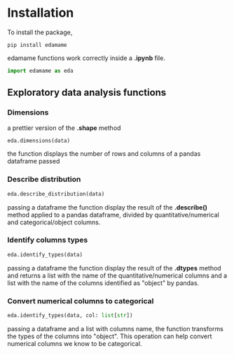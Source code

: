 # Installation

To install the package,

```
pip install edamame
```

edamame functions work correctly inside a **.ipynb** file. 

```python
import edamame as eda
```


## Exploratory data analysis functions


### Dimensions

a prettier version of the **.shape** method

```python
eda.dimensions(data)
```
the function displays the number of rows and columns of a pandas dataframe passed 

### Describe distribution


```python
eda.describe_distribution(data)
```

passing a dataframe the function display the result of the **.describe()** method applied to a pandas dataframe, divided by quantitative/numerical and categorical/object columns.


### Identify columns types


```python
eda.identify_types(data)
```

passing a dataframe the function display the result of the **.dtypes** method and returns a list with the name of the quantitative/numerical columns and a list with the name of the columns identified as "object" by pandas. 


### Convert numerical columns to categorical

```python
eda.identify_types(data, col: list[str])
```

passing a dataframe and a list with columns name, the function transforms the types of the columns into "object". This operation can help convert numerical columns we know to be categorical. 
